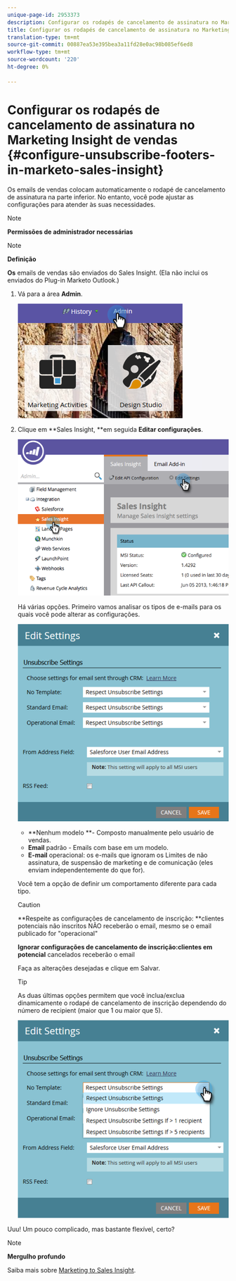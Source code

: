```yaml
---
unique-page-id: 2953373
description: Configurar os rodapés de cancelamento de assinatura no Marketing Insight de vendas - Documentos do Marketing Cloud - Documentação do produto
title: Configurar os rodapés de cancelamento de assinatura no Marketing Insight de vendas
translation-type: tm+mt
source-git-commit: 00887ea53e395bea3a11fd28e0ac98b085ef6ed8
workflow-type: tm+mt
source-wordcount: '220'
ht-degree: 0%

---
```



# Configurar os rodapés de cancelamento de assinatura no Marketing Insight de vendas {#configure-unsubscribe-footers-in-marketo-sales-insight}

Os emails de vendas colocam automaticamente o rodapé de cancelamento de assinatura na parte inferior. No entanto, você pode ajustar as configurações para atender às suas necessidades.

>[!NOTE]
>
>**Permissões de administrador necessárias**

>[!NOTE]
>
>**Definição**
>
>**Os** emails de vendas são enviados do Sales Insight. (Ela não inclui os enviados do Plug-in Marketo Outlook.)

1. Vá para a área **Admin**.

   ![](assets/one-1.png)

1. Clique em **Sales Insight, **em seguida **Editar configurações**.

   ![](assets/two-1.png)

   Há várias opções. Primeiro vamos analisar os tipos de e-mails para os quais você pode alterar as configurações.

   ![](assets/three-1.png)

   * **Nenhum modelo **- Composto manualmente pelo usuário de vendas.
   * **Email**  padrão - Emails com base em um modelo.
   * **E-mail**  operacional: os e-mails que ignoram os Limites de não assinatura, de suspensão de marketing e de comunicação (eles enviam independentemente do que for).

   Você tem a opção de definir um comportamento diferente para cada tipo.

   >[!CAUTION]
   >
   >**Respeite as configurações de cancelamento de inscrição: **clientes potenciais não inscritos NÃO receberão o email, mesmo se o email publicado for &quot;operacional&quot;
   >
   >
   >**Ignorar configurações de cancelamento de inscrição:clientes em potencial** cancelados receberão o email

   Faça as alterações desejadas e clique em Salvar.

   >[!TIP]
   >
   >As duas últimas opções permitem que você inclua/exclua dinamicamente o rodapé de cancelamento de inscrição dependendo do número de recipient (maior que 1 ou maior que 5).

   ![](assets/four-1.png)

Uuu! Um pouco complicado, mas bastante flexível, certo?

>[!NOTE]
>
>**Mergulho profundo**
>
>Saiba mais sobre [Marketing to Sales Insight](http://docs.marketo.com/display/docs/marketo+sales+insight).

